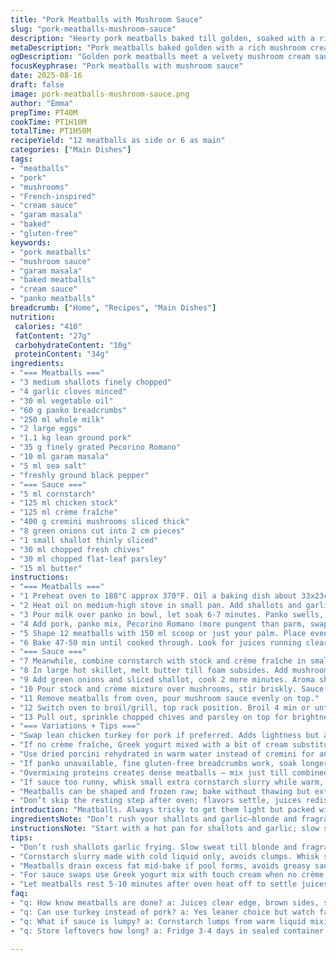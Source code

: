 ```yaml
---
title: "Pork Meatballs with Mushroom Sauce"
slug: "pork-meatballs-mushroom-sauce"
description: "Hearty pork meatballs baked till golden, soaked with a rich mushroom and cream sauce thickened with cornstarch; uses panko soaked in milk and eggs for light texture; spiced with garam masala, finished with fresh herbs. Includes alternatives like turkey instead of pork or Greek yogurt swap. Cook times tweaked to focus on visual and aroma cues. Practical tips for drying mushrooms properly and checking doneness beyond timers. Sauce simmers to velvety texture, no need to rush. Garnish with fresh parsley and chives adds a bright contrast. Serves as main or side. No gluten or nuts."
metaDescription: "Pork meatballs baked golden with a rich mushroom cream sauce thickened with cornstarch; notes of garam masala, fresh herbs finish. Versatile and without gluten or nuts."
ogDescription: "Golden pork meatballs meet a velvety mushroom cream sauce thickened just right. Garam masala warmth, fresh herbs sharpness. Cooked slow, finished broil for texture."
focusKeyphrase: "Pork meatballs with mushroom sauce"
date: 2025-08-16
draft: false
image: pork-meatballs-mushroom-sauce.png
author: "Emma"
prepTime: PT40M
cookTime: PT1H10M
totalTime: PT1H50M
recipeYield: "12 meatballs as side or 6 as main"
categories: ["Main Dishes"]
tags:
- "meatballs"
- "pork"
- "mushrooms"
- "French-inspired"
- "cream sauce"
- "garam masala"
- "baked"
- "gluten-free"
keywords:
- "pork meatballs"
- "mushroom sauce"
- "garam masala"
- "baked meatballs"
- "cream sauce"
- "panko meatballs"
breadcrumb: ["Home", "Recipes", "Main Dishes"]
nutrition: 
 calories: "410"
 fatContent: "27g"
 carbohydrateContent: "10g"
 proteinContent: "34g"
ingredients:
- "=== Meatballs ==="
- "3 medium shallots finely chopped"
- "4 garlic cloves minced"
- "30 ml vegetable oil"
- "60 g panko breadcrumbs"
- "250 ml whole milk"
- "2 large eggs"
- "1.1 kg lean ground pork"
- "35 g finely grated Pecorino Romano"
- "10 ml garam masala"
- "5 ml sea salt"
- "freshly ground black pepper"
- "=== Sauce ==="
- "5 ml cornstarch"
- "125 ml chicken stock"
- "125 ml crème fraîche"
- "400 g cremini mushrooms sliced thick"
- "8 green onions cut into 2 cm pieces"
- "1 small shallot thinly sliced"
- "30 ml chopped fresh chives"
- "30 ml chopped flat-leaf parsley"
- "15 ml butter"
instructions:
- "=== Meatballs ==="
- "1 Preheat oven to 188°C approx 370°F. Oil a baking dish about 33x23cm lightly. Leaving it slightly sticky helps meatballs not slide during baking, trust me."
- "2 Heat oil on medium-high stove in small pan. Add shallots and garlic. Sweat till just browned, about 3-4 min. You want aroma, not burnt. Dump this mix into large bowl—stop them cooking."
- "3 Pour milk over panko in bowl, let soak 6-7 minutes. Panko swells, keeps meatballs airy. Stir in eggs. Don’t rush, get even mix."
- "4 Add pork, panko mix, Pecorino Romano (more pungent than parm, swap if needed), garam masala, salt, pepper. Mix by hand. Don’t overwork or tough, lightly combine enough to hold shape."
- "5 Shape 12 meatballs with 150 ml scoop or just your palm. Place evenly spaced in baking dish. Chill in fridge if you want, helps them hold shape but not required."
- "6 Bake 47-50 min until cooked through. Look for juices running clear, brown color on sides. If uncertain, poke — slight springy touch means done. Fat will render; drain excess from pan to avoid greasy sauce."
- "=== Sauce ==="
- "7 Meanwhile, combine cornstarch with stock and crème fraîche in small bowl, whisk smooth. Cornstarch clumps ruin sauce texture, so no lumps allowed."
- "8 In large hot skillet, melt butter till foam subsides. Add mushrooms, season with salt and pepper, cook stirring over medium-high heat till golden brown and shrinking, about 6-8 min. When you hear sizzle and see moisture evaporate, you’re nailing it."
- "9 Add green onions and sliced shallot, cook 2 more minutes. Aroma should be earthy but fresh from onions — take a breath, that’s your cue."
- "10 Pour stock and crème mixture over mushrooms, stir briskly. Sauce will bubble and thicken within a couple minutes, coat back of spoon. Low simmer only, too hot breaks dairy."
- "11 Remove meatballs from oven, pour mushroom sauce evenly on top."
- "12 Switch oven to broil/grill, top rack position. Broil 4 min or until meatballs develop golden crust, sauce thickens more. Watch closely — color changes fast. Should not burn. The smell should be nutty and rich."
- "13 Pull out, sprinkle chopped chives and parsley on top for brightness. Serve immediately."
- "=== Variations + Tips ==="
- "Swap lean chicken turkey for pork if preferred. Adds lightness but adjust fats in sauce accordingly; may need more butter."
- "If no crème fraîche, Greek yogurt mixed with a bit of cream substitutes well—add after sauce off heat to avoid curdling."
- "Use dried porcini rehydrated in warm water instead of cremini for an intense mushroom flavor. Pat dry thoroughly to avoid watery sauce."
- "If panko unavailable, fine gluten-free breadcrumbs work, soak longer."
- "Overmixing proteins creates dense meatballs — mix just till combined, lightly."
- "If sauce too runny, whisk small extra cornstarch slurry while warm, little at a time."
- "Meatballs can be shaped and frozen raw; bake without thawing but extend time and check doneness visually."
- "Don’t skip the resting step after oven; flavors settle, juices redistribute."
introduction: "Meatballs. Always tricky to get them light but packed with flavor. Tried dry crumbs, soggy mix, overcooked mush — learned patience matters. Panko soaked in milk softens the texture without collapsing. Garlic and shallots, browned just right, punch the flavor like a seasoned pro, not amateur hour. Garam masala sneaks in an unexpected depth, keeps it from turning bland pork mush. Sauce is critical. Sauté mushrooms till they sweat and brown, smell shifts from forest dirt to caramelized magic. Thickened cream envelops meatballs, coats your fingers if you’re sneaky enough to touch. Broiling to finish? Creates a shiny crust, flavor pops. Timing’s not exact. Look, feel, smell for done. Cooking’s touch, not timer’s tick. Grease skimmed—don’t drown them. Herby finish cuts through richness. No nuts, gluten skipped. Kitchen-tested, adjusted, repeated; this works."
ingredientsNote: "Don’t rush your shallots and garlic—blonde and fragrant beats brown and bitter every time. Panko breadcrumbs must soak fully; otherwise, dry mix, tough meatballs. Tried fine breadcrumbs—too heavy, dense. Cheese change from parmesan to pecorino adds sharper edge, but swap any hard grater you like. Garam masala gives warmth; if unavailable, mild curry powder adjusts well. For sauce, always mix cornstarch with cold liquid first—avoid lumps. Cremini mushrooms preferred for their subtle earthiness; rehydrated porcini create richer notes but release water—dry well. Green onions add crisp freshness; skip if no access, add more parsley, chives instead. Butter in sauce adds silkiness; olive oil steers flavor differently but works. Dairy swapped carefully—yogurt can curdle, so add off heat. Season carefully since stock and cream add salt already. Fresh herbs at end brighten dish; dried herbs won't do the trick here."
instructionsNote: "Start with a hot pan for shallots and garlic; slow sweat, don't rush or you risk bitter burnt bits. Dough texture matters—mix with hands gently, no pounding. Formed meatballs should feel firm but springy, not packed. If they crack, meat is dry or panko wasn’t soaked enough. Oven bake till juices run clear, gentle bounce indicates done. Drain excess grease mid-bake if pooled; keeps sauce from oily. Mushroom stage—wait for moisture to evaporate and mushrooms to brown. You hear sizzle, smell deep earth pop out. Adding liquid too soon? Sauce diluted, flavor slackens. Cornstarch slurry added to cold liquid prevents clumps. Stir sauce constantly when adding slurry, medium heat only—boil breaks cream, causes separation. Broil meatballs for final 4 minutes; watch closely, color changes fast. Meatballs should be golden brown, crusted but moist inside. Fresh herbs tossed on last add fresh aroma and color contrast. Serve hot, sauce glossy and thick enough to coat spoon. Leftovers reheat on low to protect sauce texture. Always taste and adjust salt pepper at end."
tips:
- "Don’t rush shallots garlic frying. Slow sweat till blonde and fragrant, brown means bitter later. Timing shows in aroma and slightly softened bits. Toss quickly into bowl to stop cooking, avoid mushy mush. Moisture crucial, panko soaked fully in milk. Under-soaked means dry crumb, dense meatballs result. When mixing proteins, hands better than tools. Overmix toughens meat into chewy. Use gentle fold, barely combined. Shape firm but with spring, if cracks form mix too dry or panko missed soak. Baking close to 50 minutes needed. Juices clear edge color brown good doneness. Poke gently with finger, slight spring bounce, not soft or hard."
- "Cornstarch slurry made with cold liquid only, avoids clumps. Whisk smooth no lumps because lumps ruin smooth sauce texture. Butter melts hot enough when foam subsides. Mushrooms need steady medium-high stir brown and shrink about 6-8 minutes. Listen for sizzle moisture evaporates, smell change from raw earth to caramelized nutty notes. Add onions and shallot last to keep some snap and freshness. Sauce simmer low only after adding slurry, bubbling gently coats spoon back fine thickness. Too hot breaks dairy; separates sauce. If sauce too thin later, whisk small cornstarch bit warm sauce then stir till thickening resumes."
- "Meatballs drain excess fat mid-bake if pool forms, avoids greasy sauce fat layering on top. Use wide shallow baking dish 33x23cm spreads heat evenly, prevents steaming. If using frozen shaped balls bake longer 5-10 minutes depending on oven, check with visual cues not timers. After baking broil 4 minutes max top rack for golden crust texture contrast. Watch color changes fast at broiling or burns. Herbs reserved till last second or slapped on just before serve brightens dish with fresh sharpness and color pop. Dried herbs too dull for last step."
- "For sauce swaps use Greek yogurt mix with touch cream when no crème fraîche; add only off heat or curdling happens fast with heat. Olive oil can replace butter but shifts flavor, not as silky or rich, good if dairy restricted. Porcini dried mushrooms soaked warm water give intense earthiness but pat dry hard to remove excess water. Too wet mushrooms dilute sauce flavor and thin texture. Gluten-free fine breadcrumbs okay but longer soak to same hydration as panko. Garam masala warmer spice than curry powder but curry works as milder substitute without overpowering."
- "Let meatballs rest 5-10 minutes after oven heat off to settle juices inside; skip rest and dryness risk higher. Texture improves with slight cooling. Sauce reheats gently low heat only, preserves creamy texture no curdling. Leftover meatballs bake again or gently pan reheat with fresh herbs for added freshness. Salt carefully at finish taste because stock and crème already salty, adjust pepper freely. Watch oven temps, modern ovens vary so use aroma, sight, feel cues over strict clock. If sauce thickens too fast, add splash stock to loosen then simmer after."
faq:
- "q: How know meatballs are done? a: Juices clear edge, brown sides, slight springy bounce. Poke not mushy not hard. Smell earthy, caramel hints. Timing varies oven so watch cues more than clocks."
- "q: Can use turkey instead of pork? a: Yes leaner choice but watch fat balance in sauce. Butter maybe more needed. Meatballs dryer if no fat in meat, soak panko proper. Adjust cook times slightly longer for moist."
- "q: What if sauce is lumpy? a: Cornstarch lumps from warm liquid mixing, always cold liquid first. Whisk hard to break clumps or strain. Add slurry slow, constant stirring helps. If clumps remain, start over small portion carefully."
- "q: Store leftovers how long? a: Fridge 3-4 days in sealed container. Sauce thickens - reheat gently low heat. Freeze raw meatballs shaped, bake from frozen with longer time. Defrost overnight preferred but not required if careful with doneness cues."

---
```

